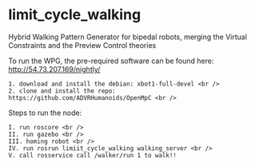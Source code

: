 # limit_cycle_walking
Hybrid Walking Pattern Generator for bipedal robots, merging the Virtual Constraints and the Preview Control theories

To run the WPG, the pre-required software can be found here: http://54.73.207.169/nightly/

    1. download and install the debian: xbot1-full-devel <br />
    2. clone and install the repo: https://github.com/ADVRHumanoids/OpenMpC <br />

Steps to run the node:

    I. run roscore <br />
    II. run gazebo <br />
    III. homing robot <br />
    IV. run rosrun limiit_cycle_walking walking_server <br />
    V. call rosservice call /walker/run 1 to walk!!

